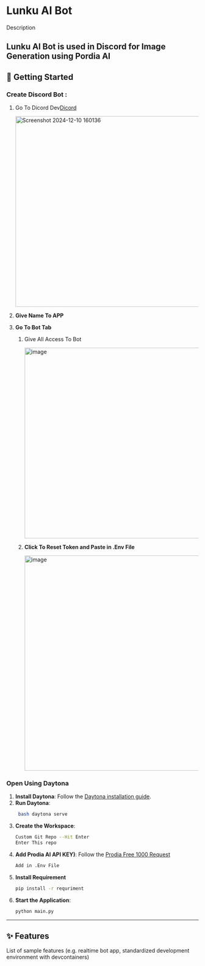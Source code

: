 # Lunku AI Bot<Python>

Description

Lunku AI Bot is used in Discord for Image Generation using Pordia AI
---

## 🚀 Getting Started  

### Create Discord Bot :
1. Go To Dicord Dev[Dicord](https://discord.com/developers/applications)
      
   <img width="500" alt="Screenshot 2024-12-10 160136" src="https://github.com/user-attachments/assets/54065f77-d453-4b59-a930-3a3a5dc02d24">
   
2. **Give Name To APP**

3. **Go To Bot Tab**
   
   1. Give All Access To Bot
      
      <img width="500" alt="image" src="https://github.com/user-attachments/assets/7238a786-d8e7-44df-bcb0-e7d04c943990">
   2. **Click To Reset Token and Paste in .Env File**

      <img width="564" alt="image" src="https://github.com/user-attachments/assets/09ac192e-9a68-43f4-86f6-d094c93d3eb5">


### Open Using Daytona  

1. **Install Daytona**: Follow the [Daytona installation guide](https://www.daytona.io/docs/installation/installation/).
2. **Run Daytona**:
   ```bash
    bash daytona serve
   ```
4. **Create the Workspace**: 
   ```bash  
   Custom Git Repo --Hit Enter
   Enter This repo
   ```
5. **Add Prodia AI API KEY)**: Follow the [Prodia Free 1000 Request](https://prodia.com/)
   ```bash  
   Add in .Env File
   ```
6. **Install Requirement**
    ```bash  
   pip install -r requriment
   ```  
7. **Start the Application**:  
   ```bash  
   python main.py
   ```  

---

## ✨ Features  
List of sample features (e.g. realtime bot app, standardized development environment with devcontainers)
